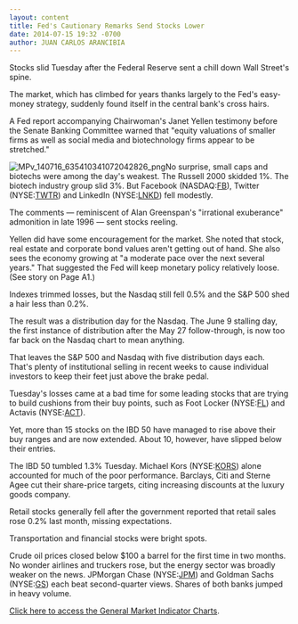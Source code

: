 ```yaml
---
layout: content
title: Fed's Cautionary Remarks Send Stocks Lower
date: 2014-07-15 19:32 -0700
author: JUAN CARLOS ARANCIBIA
---
```






Stocks slid Tuesday after the Federal Reserve sent a chill down Wall Street's spine.


The market, which has climbed for years thanks largely to the Fed's easy-money strategy, suddenly found itself in the central bank's cross hairs.


A Fed report accompanying Chairwoman's Janet Yellen testimony before the Senate Banking Committee warned that "equity valuations of smaller firms as well as social media and biotechnology firms appear to be stretched."


![MPv_140716_635410341072042826_png](http://ibdcmsprod10/wp-content/uploads/2016/01/MPv_140716_635410341072042826_png.png)No surprise, small caps and biotechs were among the day's weakest. The Russell 2000 skidded 1%. The biotech industry group slid 3%. But Facebook (NASDAQ:[FB](http://research.investors.com/quotes/nasdaq-facebook-inc-cl-a-fb.htm)), Twitter (NYSE:[TWTR](http://research.investors.com/quotes/nyse-twitter-inc-twtr.htm)) and LinkedIn (NYSE:[LNKD](http://research.investors.com/quotes/nyse-linkedin-corp-class-a-lnkd.htm)) fell modestly.


The comments — reminiscent of Alan Greenspan's "irrational exuberance" admonition in late 1996 — sent stocks reeling.


Yellen did have some encouragement for the market. She noted that stock, real estate and corporate bond values aren't getting out of hand. She also sees the economy growing at "a moderate pace over the next several years." That suggested the Fed will keep monetary policy relatively loose. (See story on Page A1.)


Indexes trimmed losses, but the Nasdaq still fell 0.5% and the S&P 500 shed a hair less than 0.2%.


The result was a distribution day for the Nasdaq. The June 9 stalling day, the first instance of distribution after the May 27 follow-through, is now too far back on the Nasdaq chart to mean anything.


That leaves the S&P 500 and Nasdaq with five distribution days each. That's plenty of institutional selling in recent weeks to cause individual investors to keep their feet just above the brake pedal.


Tuesday's losses came at a bad time for some leading stocks that are trying to build cushions from their buy points, such as Foot Locker (NYSE:[FL](http://research.investors.com/quotes/nyse-foot-locker-inc-fl.htm)) and Actavis (NYSE:[ACT](http://research.investors.com/quotes/nyse-actavis-plc-act.htm)).


Yet, more than 15 stocks on the IBD 50 have managed to rise above their buy ranges and are now extended. About 10, however, have slipped below their entries.


The IBD 50 tumbled 1.3% Tuesday. Michael Kors (NYSE:[KORS](http://research.investors.com/quotes/nyse-michael-kors-hldgs-ltd-kors.htm)) alone accounted for much of the poor performance. Barclays, Citi and Sterne Agee cut their share-price targets, citing increasing discounts at the luxury goods company.


Retail stocks generally fell after the government reported that retail sales rose 0.2% last month, missing expectations.


Transportation and financial stocks were bright spots.


Crude oil prices closed below $100 a barrel for the first time in two months. No wonder airlines and truckers rose, but the energy sector was broadly weaker on the news. JPMorgan Chase (NYSE:[JPM](http://research.investors.com/quotes/nyse-j-p-morgan-chase-and-co-jpm.htm)) and Goldman Sachs (NYSE:[GS](http://research.investors.com/quotes/nyse-goldman-sachs-group-inc-gs.htm)) each beat second-quarter views. Shares of both banks jumped in heavy volume.


[Click here to access the General Market Indicator Charts](https://www.investors.com/pdf/GMI_071614.pdf).




